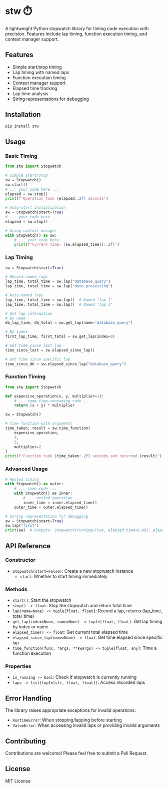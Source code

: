 # stw ⏱️

A lightweight Python stopwatch library for timing code execution with precision. Features include lap timing, function execution timing, and context manager support.

## Features

- Simple start/stop timing
- Lap timing with named laps
- Function execution timing
- Context manager support
- Elapsed time tracking
- Lap time analysis
- String representations for debugging

## Installation

```bash
pip install stw
```

## Usage

### Basic Timing

```python
from stw import Stopwatch

# Simple start/stop
sw = Stopwatch()
sw.start()
# ... your code here ...
elapsed = sw.stop()
print(f"Operation took {elapsed:.2f} seconds")

# Auto-start initialization
sw = Stopwatch(start=True)
# ... your code here ...
elapsed = sw.stop()

# Using context manager
with Stopwatch() as sw:
    # ... your code here ...
    print(f"Current time: {sw.elapsed_time():.2f}")
```

### Lap Timing

```python
sw = Stopwatch(start=True)

# Record named laps
lap_time, total_time = sw.lap("database_query")
lap_time, total_time = sw.lap("data_processing")

# Auto-named laps
lap_time, total_time = sw.lap()  # Named "lap 1"
lap_time, total_time = sw.lap()  # Named "lap 2"

# Get lap information
# By name
db_lap_time, db_total = sw.get_lap(name="database_query")

# By index
first_lap_time, first_total = sw.get_lap(index=0)

# Get time since last lap
time_since_last = sw.elapsed_since_lap()

# Get time since specific lap
time_since_db = sw.elapsed_since_lap("database_query")
```

### Function Timing

```python
from stw import Stopwatch

def expensive_operation(x, y, multiplier=1):
    # ... some time-consuming code ...
    return (x + y) * multiplier

sw = Stopwatch()

# Time function with arguments
time_taken, result = sw.time_function(
    expensive_operation, 
    2, 
    3, 
    multiplier=2
)
print(f"Function took {time_taken:.2f} seconds and returned {result}")
```

### Advanced Usage

```python
# Nested timing
with Stopwatch() as outer:
    # ... some code ...
    with Stopwatch() as inner:
        # ... nested operation ...
        inner_time = inner.elapsed_time()
    outer_time = outer.elapsed_time()

# String representation for debugging
sw = Stopwatch(start=True)
sw.lap("first")
print(sw)  # Outputs: Stopwatch(running=True, elapsed_time=0.001, elapsed_since_lap=0.001)
```

## API Reference

### Constructor

- `Stopwatch(start=False)`: Create a new stopwatch instance
    - `start`: Whether to start timing immediately

### Methods

- `start()`: Start the stopwatch
- `stop() -> float`: Stop the stopwatch and return total time
- `lap(name=None) -> tuple[float, float]`: Record a lap, returns (lap_time, total_time)
- `get_lap(index=None, name=None) -> tuple[float, float]`: Get lap timing by index or name
- `elapsed_time() -> float`: Get current total elapsed time
- `elapsed_since_lap(name=None) -> float`: Get time elapsed since specific lap
- `time_function(func, *args, **kwargs) -> tuple[float, any]`: Time a function execution

### Properties

- `is_running -> bool`: Check if stopwatch is currently running
- `laps -> list[tuple[str, float, float]]`: Access recorded laps

## Error Handling

The library raises appropriate exceptions for invalid operations:

- `RuntimeError`: When stopping/lapping before starting
- `ValueError`: When accessing invalid laps or providing invalid arguments

## Contributing

Contributions are welcome! Please feel free to submit a Pull Request.

## License

MIT License
